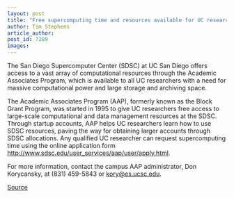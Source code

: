 ```yaml
---
layout: post
title: "Free supercomputing time and resources available for UC researchers"
author: Tim Stephens
article_author: 
post_id: 7289
images:
---
```


<a name="content" id="content"></a>
<p>
  The San Diego Supercomputer Center (SDSC) at UC San Diego offers access to a vast array of computational resources through the Academic Associates Program, which is available to all UC researchers with a need for massive computational power and large storage and archiving space.
</p>
<p>
  The Academic Associates Program (AAP), formerly known as the Block Grant Program, was started in 1995 to give UC researchers free access to large-scale computational and data management resources at the SDSC. Through startup accounts, AAP helps UC researchers learn how to use SDSC resources, paving the way for obtaining larger accounts through SDSC allocations. Any qualified UC researcher can request supercomputing time using the online application form <a href="http://www.sdsc.edu/user_services/aap/user/apply.html">http://www.sdsc.edu/user_services/aap/user/apply.html</a>.
</p>
<p>
  For more information, contact the campus AAP administrator, Don Korycansky, at (831) 459-5843 or <a href="mailto:kory@es.ucsc.edu">kory@es.ucsc.edu</a>.
</p>
<p><a href="http://www1.ucsc.edu/currents/05-06/08-22/brief-supercomputer.asp" title="Permalink to brief-supercomputer">Source</a></p>
